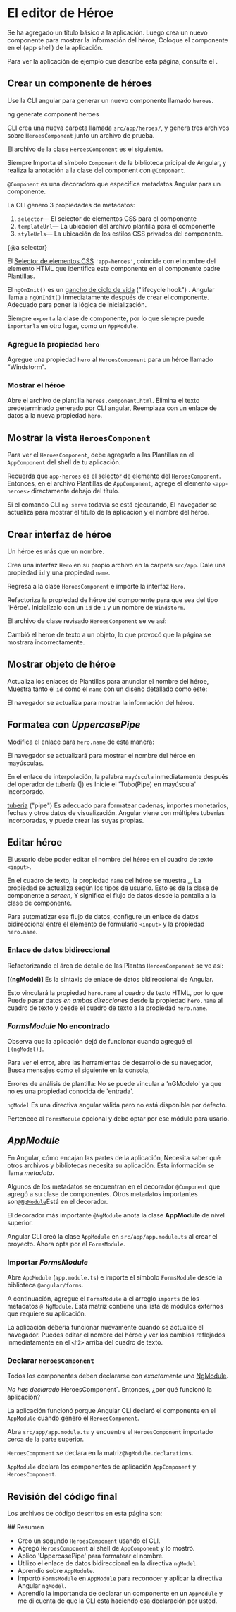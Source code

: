 # El editor de Héroe

Se ha agregado un título básico a la aplicación.
Luego crea un nuevo componente para mostrar la información del héroe,
Coloque el componente en el (app shell) de la aplicación.

<div class="alert is-helpful">

  Para ver la aplicación de ejemplo que describe esta página, consulte el <live-example></live-example>.

</div>

## Crear un componente de héroes

Use la CLI angular para generar un nuevo componente llamado `heroes`.

<code-example language="sh" class="code-shell">
  ng generate component heroes
</code-example>

CLI crea una nueva carpeta llamada `src/app/heroes/`, y
genera tres archivos sobre `HeroesComponent` junto un archivo de prueba.

El archivo de la clase `HeroesComponent` es el siguiente.

<code-example path="toh-pt1/src/app/heroes/heroes.component.ts" region="v1" header="app/heroes/heroes.component.ts (initial version)"></code-example>

Siempre Importa el símbolo `Component` de la biblioteca pricipal de Angular, y realiza la anotación a la clase del component con `@Component`.

`@Component` es una decoradoro que especifica metadatos Angular para un
componente.

La CLI generó 3 propiedades de metadatos:

1. `selector`&mdash; El selector de elementos CSS para el componente
1. `templateUrl`&mdash; La ubicación del archivo plantilla para el componente
1. `styleUrls`&mdash; La ubicación de los estilos CSS privados del componente.

{@a selector}

El [Selector de elementos CSS](https://developer.mozilla.org/en-US/docs/Web/CSS/Type_selectors)
`'app-heroes'`, coincide con el nombre del elemento HTML que identifica este componente en el componente padre Plantillas.

El `ngOnInit()` es un [gancho de ciclo de vida](guide/lifecycle-hooks#oninit) ("lifecycle hook") . Angular llama a `ngOnInit()` inmediatamente después de crear el componente.
Adecuado para poner la lógica de inicialización.

Siempre `exporta` la clase de componente, por lo que siempre puede `importarla` en otro lugar, como un `AppModule`.

### Agregue la propiedad `hero`

Agregue una propiedad `hero` al `HeroesComponent` para un héroe llamado "Windstorm".

<code-example path="toh-pt1/src/app/heroes/heroes.component.ts" region="add-hero" header="heroes.component.ts (hero property)"></code-example>

### Mostrar el héroe

Abre el archivo de plantilla `heroes.component.html`.
Elimina el texto predeterminado generado por CLI angular,
Reemplaza con un enlace de datos a la nueva propiedad `hero`.

<code-example path="toh-pt1/src/app/heroes/heroes.component.1.html" header="heroes.component.html" region="show-hero-1"></code-example>

## Mostrar la vista `HeroesComponent`

Para ver el `HeroesComponent`, debe agregarlo a las Plantillas en el `AppComponent` del shell de tu aplicación.

Recuerda que `app-heroes` es el [selector de elemento](#selector) del `HeroesComponent`.
Entonces, en el archivo Plantillas de `AppComponent`, agrege el elemento `<app-heroes>` directamente debajo del título.

<code-example path="toh-pt1/src/app/app.component.html" header="src/app/app.component.html"></code-example>

Si el comando CLI `ng serve` todavía se está ejecutando,
El navegador se actualiza para mostrar el título de la aplicación y el nombre del héroe.

## Crear interfaz de héroe

Un héroe es más que un nombre.

Crea una interfaz `Hero` en su propio archivo en la carpeta `src/app`.
Dale una propiedad `id` y una propiedad `name`.

<code-example path="toh-pt1/src/app/hero.ts"  header="src/app/hero.ts"></code-example>


Regresa a la clase `HeroesComponent` e importe la interfaz `Hero`.

Refactoriza la propiedad de héroe del componente para que sea del tipo 'Héroe'.
Inicialízalo con un `id` de `1` y un nombre de `Windstorm`.

El archivo de clase revisado `HeroesComponent` se ve así:

<code-example path="toh-pt1/src/app/heroes/heroes.component.ts" header="src/app/heroes/heroes.component.ts"></code-example>

Cambió el héroe de texto a un objeto, lo que provocó que la página se mostrara incorrectamente.

## Mostrar objeto de héroe

Actualiza los enlaces de Plantillas para anunciar el nombre del héroe,
Muestra tanto el `id` como el `name` con un diseño detallado como este:

<code-example path="toh-pt1/src/app/heroes/heroes.component.1.html" region="show-hero-2" header="heroes.component.html (HeroesComponent's template)"></code-example>

El navegador se actualiza para mostrar la información del héroe.

## Formatea con _UppercasePipe_

Modifica el enlace para `hero.name` de esta manera:
<code-example path="toh-pt1/src/app/heroes/heroes.component.html" header="src/app/heroes/heroes.component.html" region="pipe">
</code-example>

El navegador se actualizará para mostrar el nombre del héroe en mayúsculas.

En el enlace de interpolación, la palabra `mayúscula` inmediatamente después del operador de tubería (|) es
Inicie el 'Tubo(Pipe) en mayúscula' incorporado.

[tuberia](guide/pipes) ("pipe") Es adecuado para formatear cadenas, importes monetarios, fechas y otros datos de visualización.
Angular viene con múltiples tuberías incorporadas, y puede crear las suyas propias.

## Editar héroe

El usuario debe poder editar el nombre del héroe en el cuadro de texto `<input>`.

En el cuadro de texto, la propiedad `name` del héroe se muestra _,
La propiedad se actualiza según los tipos de usuario.
Esto es de la clase de componente a _screen_,
Y significa el flujo de datos desde la pantalla a la clase de componente.

Para automatizar ese flujo de datos, configure un enlace de datos bidireccional entre el elemento de formulario `<input>` y la propiedad `hero.name`.

### Enlace de datos bidireccional

Refactorizando el área de detalle de las Plantas `HeroesComponent` se ve así:

<code-example path="toh-pt1/src/app/heroes/heroes.component.1.html" region="name-input" header="src/app/heroes/heroes.component.html (HeroesComponent's template)"></code-example>

**[(ngModel)]** Es la sintaxis de enlace de datos bidireccional de Angular.

Esto vinculará la propiedad `hero.name` al cuadro de texto HTML, por lo que
Puede pasar datos _en ambas direcciones_ desde la propiedad `hero.name` al cuadro de texto y desde el cuadro de texto a la propiedad `hero.name`.

### _FormsModule_ No encontrado 

Observa que la aplicación dejó de funcionar cuando agregué el `[(ngModel)]`.

Para ver el error, abre las herramientas de desarrollo de su navegador,
Busca mensajes como el siguiente en la consola,

<code-example language="sh" class="code-shell">
Errores de análisis de plantilla:
No se puede vincular a 'nGModelo' ya que no es una propiedad conocida de 'entrada'.
</code-example>

`ngModel` Es una directiva angular válida pero no está disponible por defecto.

Pertenece al `FormsModule` opcional y debe optar por ese módulo para usarlo.

## _AppModule_

En Angular, cómo encajan las partes de la aplicación,
Necesita saber qué otros archivos y bibliotecas necesita su aplicación.
Esta información se llama _metadata_.

Algunos de los metadatos se encuentran en el decorador `@Component` que agregó a su clase de componentes.
Otros metadatos importantes son[`@NgModule`](guide/ngmodules)Está en el decorador.

El decorador más importante `@NgModule` anota la clase **AppModule** de nivel superior.

Angular CLI creó la clase `AppModule` en `src/app/app.module.ts` al crear el proyecto.
Ahora opta por el `FormsModule`.

### Importar _FormsModule_

Abre `AppModule` (`app.module.ts`) e importe el símbolo `FormsModule` desde la biblioteca `@angular/forms`.

<code-example path="toh-pt1/src/app/app.module.ts" header="app.module.ts (@NgModule imports)"
 region="formsmodule-js-import">
</code-example>

A continuación, agregue el `FormsModule` a el arreglo `imports` de los metadatos `@ NgModule`.
Esta matriz contiene una lista de módulos externos que requiere su aplicación.

<code-example path="toh-pt1/src/app/app.module.ts" header="app.module.ts ( @NgModule imports)"
region="ng-imports">
</code-example>

La aplicación debería funcionar nuevamente cuando se actualice el navegador. Puedes editar el nombre del héroe y ver los cambios reflejados inmediatamente en el `<h2>` arriba del cuadro de texto.

### Declarar `HeroesComponent`

Todos los componentes deben declararse con _exactamente uno_ [NgModule](guide/ngmodules).

_No has declarado_ HeroesComponent`.
Entonces, ¿por qué funcionó la aplicación?

La aplicación funcionó porque Angular CLI declaró el componente en el `AppModule` cuando generó el `HeroesComponent`.

Abra `src/app/app.module.ts` y encuentre el `HeroesComponent` importado cerca de la parte superior.

<code-example path="toh-pt1/src/app/app.module.ts" header="src/app/app.module.ts" region="heroes-import" >
</code-example>

`HeroesComponent` se declara en la matriz`@NgModule.declarations`.
<code-example path="toh-pt1/src/app/app.module.ts" header="src/app/app.module.ts" region="declarations">
</code-example>

`AppModule` declara los componentes de aplicación `AppComponent` y `HeroesComponent`.

## Revisión del código final

Los archivos de código descritos en esta página son:

<code-tabs>

  <code-pane header="src/app/heroes/heroes.component.ts" path="toh-pt1/src/app/heroes/heroes.component.ts">
  </code-pane>

  <code-pane header="src/app/heroes/heroes.component.html" path="toh-pt1/src/app/heroes/heroes.component.html">
  </code-pane>

  <code-pane header="src/app/app.module.ts" 
  path="toh-pt1/src/app/app.module.ts">
  </code-pane>

  <code-pane header="src/app/app.component.ts" path="toh-pt1/src/app/app.component.ts">
  </code-pane>

  <code-pane header="src/app/app.component.html" path="toh-pt1/src/app/app.component.html">
  </code-pane>

  <code-pane header="src/app/hero.ts"
  path="toh-pt1/src/app/hero.ts">
  </code-pane>

</code-tabs>
## Resumen

* Creo un segundo `HeroesComponent` usando el CLI.
* Agregó `HeroesComponent` al shell de `AppComponent` y lo mostró.
* Aplico 'UppercasePipe' para formatear el nombre.
* Utilizo el enlace de datos bidireccional en la directiva `ngModel`.
* Aprendío sobre `AppModule`.
* Importó `FormsModule` en `AppModule` para reconocer y aplicar la directiva Angular `ngModel`.
* Aprendío la importancia de declarar un componente en un `AppModule` y me di cuenta de que la CLI está haciendo esa declaración por usted.
